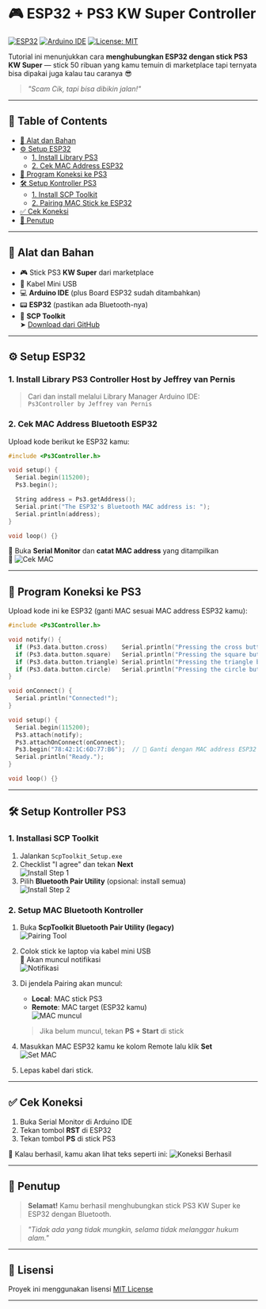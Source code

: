 # 🎮 ESP32 + PS3 KW Super Controller

[![ESP32](https://img.shields.io/badge/Board-ESP32-blue.svg)](https://www.espressif.com/en/products/socs/esp32)
[![Arduino IDE](https://img.shields.io/badge/IDE-Arduino-orange.svg)](https://www.arduino.cc/en/software)
[![License: MIT](https://img.shields.io/badge/license-MIT-green.svg)](LICENSE)

Tutorial ini menunjukkan cara **menghubungkan ESP32 dengan stick PS3 KW Super** — stick 50 ribuan yang kamu temuin di marketplace tapi ternyata bisa dipakai juga kalau tau caranya 😎

> _"Scam Cik, tapi bisa dibikin jalan!"_

---

## 🧭 Table of Contents

- [🧰 Alat dan Bahan](#-alat-dan-bahan)
- [⚙️ Setup ESP32](#️-setup-esp32)
  - [1. Install Library PS3](#1-install-library-ps3-controller-host-by-jeffrey-van-pernis)
  - [2. Cek MAC Address ESP32](#2-cek-mac-address-bluetooth-esp32)
- [🔌 Program Koneksi ke PS3](#-program-koneksi-ke-ps3)
- [🛠️ Setup Kontroller PS3](#️-setup-kontroller-ps3)
  - [1. Install SCP Toolkit](#1-installasi-scp-toolkit)
  - [2. Pairing MAC Stick ke ESP32](#2-setup-mac-bluetooth-kontroller)
- [✅ Cek Koneksi](#-cek-koneksi)
- [🏁 Penutup](#-penutup)

---

## 🧰 Alat dan Bahan

- 🎮 Stick PS3 **KW Super** dari marketplace
- 🔌 Kabel Mini USB
- 💻 **Arduino IDE** (plus Board ESP32 sudah ditambahkan)
- 📟 **ESP32** (pastikan ada Bluetooth-nya)
- 🧰 **SCP Toolkit**  
  ➤ [Download dari GitHub](https://github.com/nefarius/ScpToolkit/releases/tag/v1.7.277.16103-BETA)

---

## ⚙️ Setup ESP32

### 1. Install Library PS3 Controller Host by Jeffrey van Pernis

> Cari dan install melalui Library Manager Arduino IDE:  
> `Ps3Controller by Jeffrey van Pernis`

### 2. Cek MAC Address Bluetooth ESP32

Upload kode berikut ke ESP32 kamu:

```cpp
#include <Ps3Controller.h>

void setup() {
  Serial.begin(115200);
  Ps3.begin();

  String address = Ps3.getAddress();
  Serial.print("The ESP32's Bluetooth MAC address is: ");
  Serial.println(address);
}

void loop() {}
```

📝 Buka **Serial Monitor** dan **catat MAC address** yang ditampilkan  
📸 ![Cek MAC](images/cek_mac.png)

---

## 🔌 Program Koneksi ke PS3

Upload kode ini ke ESP32 (ganti MAC sesuai MAC address ESP32 kamu):

```cpp
#include <Ps3Controller.h>

void notify() {
  if (Ps3.data.button.cross)    Serial.println("Pressing the cross button");
  if (Ps3.data.button.square)   Serial.println("Pressing the square button");
  if (Ps3.data.button.triangle) Serial.println("Pressing the triangle button");
  if (Ps3.data.button.circle)   Serial.println("Pressing the circle button");
}

void onConnect() {
  Serial.println("Connected!");
}

void setup() {
  Serial.begin(115200);
  Ps3.attach(notify);
  Ps3.attachOnConnect(onConnect);
  Ps3.begin("78:42:1C:6D:77:B6");  // 🛑 Ganti dengan MAC address ESP32 kamu
  Serial.println("Ready.");
}

void loop() {}
```

---

## 🛠️ Setup Kontroller PS3

### 1. Installasi SCP Toolkit

1. Jalankan `ScpToolkit_Setup.exe`
2. Checklist "I agree" dan tekan **Next**  
   ![Install Step 1](images/Install_1.png)
3. Pilih **Bluetooth Pair Utility** (opsional: install semua)  
   ![Install Step 2](images/Install_2.png)

### 2. Setup MAC Bluetooth Kontroller

1. Buka **ScpToolkit Bluetooth Pair Utility (legacy)**  
   ![Pairing Tool](images/tampilan_awal.png)

2. Colok stick ke laptop via kabel mini USB  
   💬 Akan muncul notifikasi  
   ![Notifikasi](images/notif.png)

3. Di jendela Pairing akan muncul:
   - **Local**: MAC stick PS3
   - **Remote**: MAC target (ESP32 kamu)  
   ![MAC muncul](images/mac_muncul.png)

   > Jika belum muncul, tekan **PS + Start** di stick

4. Masukkan MAC ESP32 kamu ke kolom Remote lalu klik **Set**  
   ![Set MAC](images/set_mac.png)

5. Lepas kabel dari stick.

---

## ✅ Cek Koneksi

1. Buka Serial Monitor di Arduino IDE
2. Tekan tombol **RST** di ESP32
3. Tekan tombol **PS** di stick PS3

🎉 Kalau berhasil, kamu akan lihat teks seperti ini:
![Koneksi Berhasil](images/koneksi_berhasil.png)

---

## 🏁 Penutup

> **Selamat!** Kamu berhasil menghubungkan stick PS3 KW Super ke ESP32 dengan Bluetooth.

> _"Tidak ada yang tidak mungkin, selama tidak melanggar hukum alam."_

---

## 🪪 Lisensi

Proyek ini menggunakan lisensi [MIT License](LICENSE)

---

```
